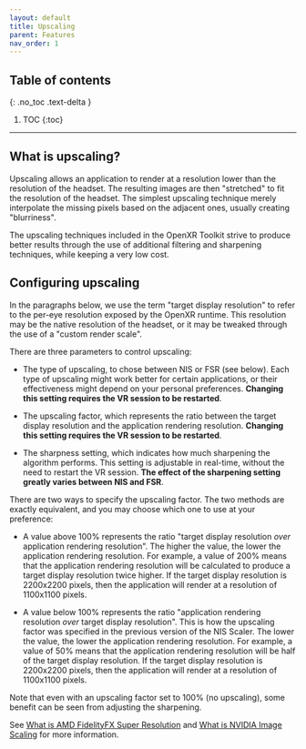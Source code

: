 ```yaml
---
layout: default
title: Upscaling
parent: Features
nav_order: 1
---
```


## Table of contents
{: .no_toc .text-delta }

1. TOC
{:toc}

---

## What is upscaling?

Upscaling allows an application to render at a resolution lower than the resolution of the headset. The resulting images are then "stretched" to fit the resolution of the headset. The simplest upscaling technique merely interpolate the missing pixels based on the adjacent ones, usually creating "blurriness".

The upscaling techniques included in the OpenXR Toolkit strive to produce better results through the use of additional filtering and sharpening techniques, while keeping a very low cost.

## Configuring upscaling

In the paragraphs below, we use the term "target display resolution" to refer to the per-eye resolution exposed by the OpenXR runtime. This resolution may be the native resolution of the headset, or it may be tweaked through the use of a "custom render scale".

There are three parameters to control upscaling:

- The type of upscaling, to chose between NIS or FSR (see below). Each type of upscaling might work better for certain applications, or their effectiveness might depend on your personal preferences. **Changing this setting requires the VR session to be restarted**.

- The upscaling factor, which represents the ratio between the target display resolution and the application rendering resolution. **Changing this setting requires the VR session to be restarted**.

- The sharpness setting, which indicates how much sharpening the algorithm performs. This setting is adjustable in real-time, without the need to restart the VR session. **The effect of the sharpening setting greatly varies between NIS and FSR**. 

There are two ways to specify the upscaling factor. The two methods are exactly equivalent, and you may choose which one to use at your preference:

- A value above 100% represents the ratio "target display resolution _over_ application rendering resolution". The higher the value, the lower the application rendering resolution. For example, a value of 200% means that the application rendering resolution will be calculated to produce a target display resolution twice higher. If the target display resolution is 2200x2200 pixels, then the application will render at a resolution of 1100x1100 pixels.

- A value below 100% represents the ratio "application rendering resolution _over_ target display resolution". This is how the upscaling factor was specified in the previous version of the NIS Scaler. The lower the value, the lower the application rendering resolution. For example, a value of 50% means that the application rendering resolution will be half of the target display resolution. If the target display resolution is 2200x2200 pixels, then the application will render at a resolution of 1100x1100 pixels.

Note that even with an upscaling factor set to 100% (no upscaling), some benefit can be seen from adjusting the sharpening.

See [What is AMD FidelityFX Super Resolution](glossary.md#fsr) and [What is NVIDIA Image Scaling](glossary.md#nis) for more information.
